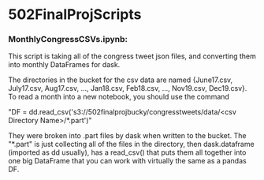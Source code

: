 # 502FinalProjScripts
### MonthlyCongressCSVs.ipynb:

This script is taking all of the congress tweet json files, and converting them into monthly DataFrames for dask. 

The directories in the bucket for the csv data are named {June17.csv, July17.csv, Aug17.csv, ..., Jan18.csv, Feb18.csv, ..., Nov19.csv, Dec19.csv}. To read a month into a new notebook, you should use the command

"DF = dd.read_csv('s3://502finalprojbucky/congresstweets/data/\<csv Directory Name\>/*.part')"
 
They were broken into .part files by dask when written to the bucket. The "\*.part" is just collecting all of the files in the directory, then dask.dataframe (imported as dd usually), has a read_csv() that puts them all together into one big DataFrame that you can work with virtually the same as a pandas DF. 
